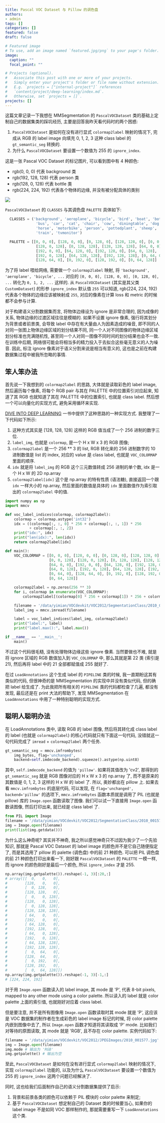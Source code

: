 ```yaml
---
title: Pascal VOC Dataset 与 Pillow 的调色盘
authors:
- admin
tags: []
categories: []
featured: false
draft: false

# Featured image
# To use, add an image named `featured.jpg/png` to your page's folder. 
image:
  caption: ""
  focal_point: ""

# Projects (optional).
#   Associate this post with one or more of your projects.
#   Simply enter your project's folder or file name without extension.
#   E.g. `projects = ["internal-project"]` references 
#   `content/project/deep-learning/index.md`.
#   Otherwise, set `projects = []`.
projects: []
---
```


这篇文章记录一下我想在 MMSegmentation 的 `PascalVOCDataset` 类的基础上定制自己的数据集类的踩坑经历, 主要是回答我昨天看代码时的两个困惑:

1. `PascalVOCDataset` 是如何在没有进行显式 `colormap2label` 映射的情况下, 完成从 RGB 的 label image 向填充 0, 1, 2, 3 这种 class label 的 `gt_semantic_seg` 转换的.
2. 为什么 `PascalVOCDataset` 要设置一个数值为 255 的 `ignore_index`.

这是一张 Pascal VOC Dataset 的标记图片, 可以看到图中有 4 种颜色:

+ rgb(0, 0, 0) 代表 background 类
+ rgb(192, 128, 128) 代表 person 类
+ rgb(128, 0, 128) 代表 bottle 类
+ rgb(224, 224, 192) 代表各个物体的边缘, 并没有被分配具体的类别

![](./2007_000346.png)

`PascalVOCDataset` 的 `CLASSES` 与其调色盘 `PALETTE` 具体如下:

```Python
  CLASSES = ('background', 'aeroplane', 'bicycle', 'bird', 'boat', 'bottle',
              'bus', 'car', 'cat', 'chair', 'cow', 'diningtable', 'dog',
              'horse', 'motorbike', 'person', 'pottedplant', 'sheep', 'sofa',
              'train', 'tvmonitor')

  PALETTE = [[0, 0, 0], [128, 0, 0], [0, 128, 0], [128, 128, 0], [0, 0, 128],
              [128, 0, 128], [0, 128, 128], [128, 128, 128], [64, 0, 0],
              [192, 0, 0], [64, 128, 0], [192, 128, 0], [64, 0, 128],
              [192, 0, 128], [64, 128, 128], [192, 128, 128], [0, 64, 0],
              [128, 64, 0], [0, 192, 0], [128, 192, 0], [0, 64, 128]]
```

为了将 label 喂给网络, 需要做一个 `colormap2label` 映射, 将 `'background', 'aeroplane', 'bicycle', ...` 对应的 `[0, 0, 0], [128, 0, 0], [0, 128, 0], ...` 转化为 `0, 1, 2, ...` 这样的.
从 `PascalVOCDataset` (其实是其父类 `CustomDataset`) 的形参 `ignore_index` 默认值 `255` 可以知道, rgb(224, 224, 192) 代表各个物体的边缘应该被映射成 `255`, 对应的像素在计算 loss 和 metric 的时候都不会参与计算.

对于构建语义分割数据集而言, 将物体边缘设为 ignore 是非常合理的, 因为成像的关系, 物体边缘的过渡区域往往是模糊的. 如果不设置 ignore 像素, 强行将其划分为背景或者前景类, 会导致 label 中存在有大量由人为因素造成的噪音, 即不同的人对同一张图上物体边缘区域的划分结果不同, 同一个人对不同图像的物体边缘区域划分标准也充满随机性, 甚至同一个人对同一图像不同时间的划分结果也会不一致.
在训练中后期, 网络很可能会将相当多的精力投入于去拟合这些毫无意义的人为噪音.
因此, 标注 ignore 像素对于语义分割来说是相当有意义的, 这也是之前在构建数据集过程中被我所忽略的事情.

## 笨人笨办法

首先说一下我想到的 `colormap2label` 的思路, 大体就是读取彩色的 label image, 然后遍历每个像素, 将每个 RGB pair 与其在 PALETTE 中的位置索引对应起来, 知道了其 RGB 也就知道了其在 PALETTE 中的位置索引, 也就是 class label.
然后想一个可以向量化的实现方式, 避免采用循环来实现.

[DIVE INTO DEEP LEARNING](https://zh.gluon.ai/chapter_computer-vision/semantic-segmentation-and-dataset.html#%E5%9B%BE%E5%83%8F%E5%88%86%E5%89%B2%E5%92%8C%E5%AE%9E%E4%BE%8B%E5%88%86%E5%89%B2) 一书中提供了这种思路的一种实现方式. 我整理了一下代码如下所示:

1. 这种方式其实是 [128, 128, 128] 这样的 RGB 值当成了一个 256 进制的数字三位.
2. `label_img`, 也就是 `colormap`, 是一个 H x W x 3 的 RGB 图像;
3. `colormap2label` 是一个 256 ** 3 的 list, RGB 转化来的 256 进制数字的 10 进制数值是 list 的 index, 对应的 value 是 class label, 也就是 `VOC_COLORMAP` 里面的顺序.
4. `idx` 就是将 `label_img` 的 RGB 这个三元数值转成 256 进制的单个数, idx 是一个 H x W 的 2D np.array
5. `colormap2label[idx]` 这个是 np.array 的特有性质 (语法糖), 直接返回一个跟 `idx` 一样大小的 np.array, 然后里面的数值是具体的 `idx` 里面数值作为索引取出的 `colormap2label` 中的值. 


```Python
import numpy as np
import mmcv

def voc_label_indices(colormap, colormap2label):
    colormap = colormap.astype('int32')
    idx = ((colormap[:, :, 0] * 256 + colormap[:, :, 1]) * 256
           + colormap[:, :, 2])
    print("idx:", idx)
    print("len(idx):", len(idx))
    return colormap2label[idx]

def main():
    VOC_COLORMAP = [[0, 0, 0], [128, 0, 0], [0, 128, 0], [128, 128, 0],
                    [0, 0, 128], [128, 0, 128], [0, 128, 128], [128, 128, 128],
                    [64, 0, 0], [192, 0, 0], [64, 128, 0], [192, 128, 0],
                    [64, 0, 128], [192, 0, 128], [64, 128, 128], [192, 128, 128],
                    [0, 64, 0], [128, 64, 0], [0, 192, 0], [128, 192, 0],
                    [0, 64, 128]]

    colormap2label = np.zeros(256 ** 3)
    for i, colormap in enumerate(VOC_COLORMAP):
        colormap2label[(colormap[0] * 256 + colormap[1]) * 256 + colormap[2]] = i

    filename = '/data/yimian/VOCdevkit/VOC2012/SegmentationClass/2010_001577.png'
    label_img = mmcv.imread(filename)

    label = voc_label_indices(label_img, colormap2label)
    print("label:", label)
    print("label.max():", label.max())

if __name__ == '__main__':
    main()
```

不过这个代码很毛糙, 没有处理物体边缘这些 ignore 像素. 当然要做也不难, 就是将 ignore 区域的 RGB 数值加入到 `VOC_COLORMAP` 中, 那么其就是第 22 类 (索引是 21), 然后再将 label 中的 21 全部都赋值成 255 就好了.

在过 `LoadAnnotations` 这个生成 label 的 `PIPELINE` 类的时候, 我一直期盼这其有类似的代码, 但很神奇的是 MMSegmentation 的实现中并没有类似代码, 但的确把 label 给生成了. 为此我把所有相关的 `PIPELINE` 类的代码都检查了几遍, 都没有发现, 最后还是在 print 大法的帮助下, 发现 MMSegmentation 在 `LoadAnnotations` 中用了一种特别聪明的实现方式.

## 聪明人聪明办法

在 LoadAnnotations 类中, 读取 RGB 的 label 图像, 然后将其转化成 class label 的 label (也就是 `colormap2label`) 的核心代码就只有下面这一句代码, 没错就这一句代码完成了 `imread` + `colormap2label` 两个任务. 

```Python
gt_semantic_seg = mmcv.imfrombytes(
    img_bytes, flag='unchanged',
    backend=self.imdecode_backend).squeeze().astype(np.uint8)
```

其中, `self.imdecode_backend` 的值为 `'pillow'`. 如果将其值改为 'cv2', 那得到的 `gt_semantic_seg` 就是 RGB 图像对应的 H x W x 3 的 np.array 了, 而不是原来的其数值是 0, 1, 2, 3 这样的 H x W 的 label 了. 所以, 奥妙都出在 pillow 上. 如果去看 `mmcv.imfrombytes` 的底层代码, 可以发现, 在 `flag='unchanged', backend='pillow'` 的选项下, `mmcv.imfrombytes` 函数本质就是调用了 PIL (也就是 pillow) 库的 `Image.open` 函数读取了图像. 我们可以试一下直接用 `Image.open` 函数读图像, 然后打印出来, 就已经是 class label 了.

```Python
from PIL import Image
filename = '/data/yimian/VOCdevkit/VOC2012/SegmentationClass/2010_001577.png'
img = Image.open(filename)
print(list(img.getdata()))
```

为什么这么神奇呢? 其实并不神奇, 我之所以感觉神奇只不过因为我少了一个先验知识, 那就是 Pascal VOC Dataset 的 label image 的颜色并不是它自己随便指定了, 而是其选用了 pillow 的 palette (调色盘) 中的前 21 种颜色. 可以把 PIL 调色盘的前 21 种颜色打印出来看一下, 刚好跟 `PascalVOCDataset` 的 `PALETTE` 一模一样, 而 ignore 的颜色刚好是最后一个颜色, 所以 `ignore_index` 才是 255.

```Python
np.array(img.getpalette()).reshape(-1, 3)[:20,:]
# array([[  0,   0,   0],
#        [128,   0,   0],
#        [  0, 128,   0],
#        [128, 128,   0],
#        [  0,   0, 128],
#        [128,   0, 128],
#        [  0, 128, 128],
#        [128, 128, 128],
#        [ 64,   0,   0],
#        [192,   0,   0],
#        [ 64, 128,   0],
#        [192, 128,   0],
#        [ 64,   0, 128],
#        [192,   0, 128],
#        [ 64, 128, 128],
#        [192, 128, 128],
#        [  0,  64,   0],
#        [128,  64,   0],
#        [  0, 192,   0],
#        [128, 192,   0],
#        [  0,  64, 128]])
np.array(img.getpalette()).reshape(-1, 3)[-1,:]
# [224, 224, 192]
```

对于用 `Image.open` 函数读入的 label image, 其 mode 是 'P',  代表 8-bit pixels, mapped to any other mode using a color palette. 所以读入的 label 就是 color palette 上面的索引值, 也就刚好对应着 class label. 

但是要注意, 并不是所有图像用 `Image.open` 函数读取时其 mode 就是 'P', 这应该是 VOC 数据集的制作者在生成彩色的 label image 标记的时候, 将 color palette 内嵌到图像中去了, 所以 `Image.open` 函数才知道将其读取成 'P' mode. 比如我们对等待的原图读取, 其 mode 就是 'RGB', 且不存在 color palette. 实例代码如下:

```Python
filename = '/data/yimian/VOCdevkit/VOC2012/JPEGImages/2010_001577.jpg'
img = Image.open(filename)
img.mode # 输出为 'RGB'
img.getpalette() # 输出为空
```

至此, `PascalVOCDataset` 是如何在没有进行显式 `colormap2label` 映射的情况下, 实现 `colormap2label` 功能的, 以及为什么 `PascalVOCDataset` 要设置一个数值为 255 的 `ignore_index` 这两个问题已经解决了.

同时, 这也给我们后面制作自己的语义分割数据集提供了启示:

1. 背景和前景各类的颜色可以依赖于 PIL 模块的 color palette 来制定;
2. 基于 `PascalVOCDataset` 想定制自己的 Dataset 类的时候要当心, 如果你的 label image 不是如同 VOC 那样制作的, 那就需要重写一下 `LoadAnnotations` 这个类. 